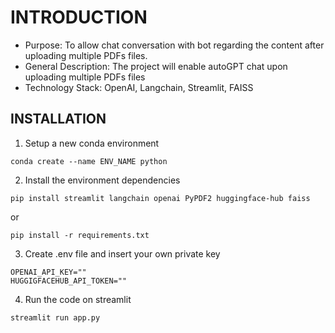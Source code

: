 # INTRODUCTION

- Purpose: To allow chat conversation with bot regarding the content after uploading multiple PDFs files.
- General Description: The project will enable autoGPT chat upon uploading multiple PDFs files
- Technology Stack: OpenAI, Langchain, Streamlit, FAISS

## INSTALLATION

1. Setup a new conda environment

```
conda create --name ENV_NAME python
```

2. Install the environment dependencies

```
pip install streamlit langchain openai PyPDF2 huggingface-hub faiss
```

or

```
pip install -r requirements.txt
```

3. Create .env file and insert your own private key

```
OPENAI_API_KEY=""
HUGGIGFACEHUB_API_TOKEN=""
```

4. Run the code on streamlit

```
streamlit run app.py
```
